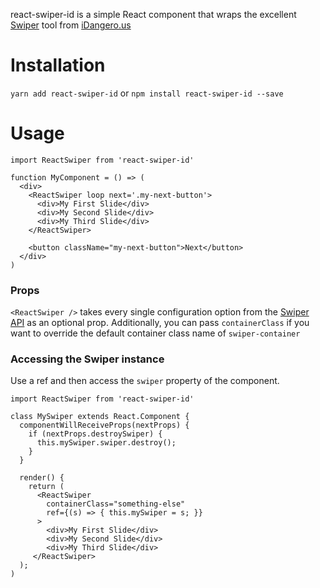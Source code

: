 react-swiper-id is a simple React component that wraps the excellent [Swiper](http://idangero.us/swiper/) tool from [iDangero.us](http://idangero.us)

# Installation #

`yarn add react-swiper-id` or `npm install react-swiper-id --save`

# Usage #


    import ReactSwiper from 'react-swiper-id'

    function MyComponent = () => (
      <div>
        <ReactSwiper loop next='.my-next-button'>
          <div>My First Slide</div>
          <div>My Second Slide</div>
          <div>My Third Slide</div>
        </ReactSwiper>

        <button className="my-next-button">Next</button>
      </div>
    )

### Props ###

`<ReactSwiper />` takes every single configuration option from the [Swiper API](http://idangero.us/swiper/api) as an optional prop.  Additionally, you can pass `containerClass` if you want to override the default container class name of `swiper-container`

### Accessing the Swiper instance ###

Use a ref and then access the `swiper` property of the component.

    import ReactSwiper from 'react-swiper-id'

    class MySwiper extends React.Component {
      componentWillReceiveProps(nextProps) {
        if (nextProps.destroySwiper) {
          this.mySwiper.swiper.destroy();
        }
      }

      render() {
        return (
          <ReactSwiper
            containerClass="something-else"
            ref={(s) => { this.mySwiper = s; }}
          >
            <div>My First Slide</div>
            <div>My Second Slide</div>
            <div>My Third Slide</div>
         </ReactSwiper>
      );
    )

